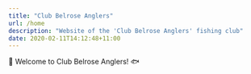 ```yaml
---
title: "Club Belrose Anglers"
url: /home
description: "Website of the 'Club Belrose Anglers' fishing club"
date: 2020-02-11T14:12:48+11:00
---
```


🎣 Welcome to Club Belrose Anglers! 🐟
